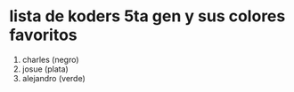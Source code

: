 # lista de koders 5ta gen y sus colores favoritos

1. charles (negro)
2. josue (plata)
3. alejandro (verde)

